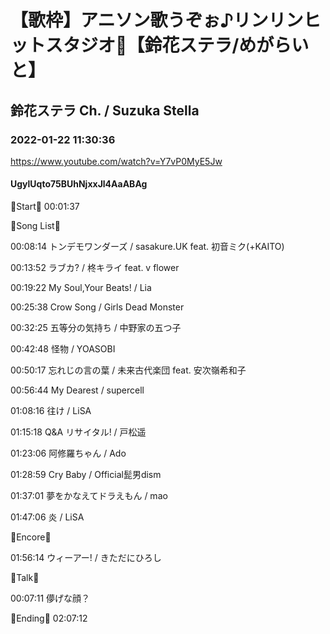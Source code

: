 # 【歌枠】アニソン歌うぞぉ♪リンリンヒットスタジオ🎤【鈴花ステラ/めがらいと】
## 鈴花ステラ Ch. / Suzuka Stella
### 2022-01-22 11:30:36
https://www.youtube.com/watch?v=Y7vP0MyE5Jw
#### UgylUqto75BUhNjxxJl4AaABAg
🔔Start🔔 00:01:37



🔔Song List🔔

00:08:14 トンデモワンダーズ / sasakure.‌UK feat. 初音ミク(+KAITO)

00:13:52 ラブカ? / 柊キライ feat. v flower

00:19:22 My Soul,Your Beats! / Lia

00:25:38 Crow Song / Girls Dead Monster

00:32:25 五等分の気持ち / 中野家の五つ子

00:42:48 怪物 / YOASOBI

00:50:17 忘れじの言の葉 / 未来古代楽団 feat. 安次嶺希和子

00:56:44 My Dearest / supercell

01:08:16 往け / LiSA

01:15:18 Q&A リサイタル! / 戸松遥

01:23:06 阿修羅ちゃん / Ado

01:28:59 Cry Baby / Official髭男dism

01:37:01 夢をかなえてドラえもん / mao

01:47:06 炎 / LiSA



🔔Encore🔔

01:56:14 ウィーアー! / きただにひろし



🔔Talk🔔

00:07:11 儚げな顔？



🔔Ending🔔 02:07:12

